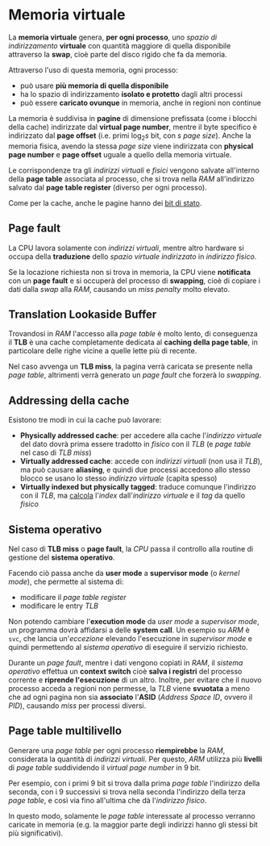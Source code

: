 # Memoria virtuale

La **memoria virtuale** genera, **per ogni processo**, uno _spazio di indirizzamento_ **virtuale** con quantità maggiore di quella disponibile attraverso la **swap**, cioè parte del disco rigido che fa da memoria.

Attraverso l'uso di questa memoria, ogni processo:
- può usare **più memoria di quella disponibile**
- ha lo spazio di indirizzamento **isolato e protetto** dagli altri processi
- può essere **caricato ovunque** in memoria, anche in regioni non continue

La memoria è suddivisa in **pagine** di dimensione prefissata (come i blocchi della cache) indirizzate dal **virtual page number**, mentre il byte specifico è indirizzato dal **page offset** (i.e. primi $\log_2 s$ bit, con $s$ _page size_).
Anche la memoria fisica, avendo la stessa _page size_ viene indirizzata con **physical page number** e **page offset** uguale a quello della memoria virtuale.

Le corrispondenze tra gli _indirizzi virtuali_ e _fisici_ vengono salvate all'interno della **page table** associata al processo, che si trova nella _RAM_ all'indirizzo salvato dal **page table register** (diverso per ogni processo).

Come per la cache, anche le pagine hanno dei [bit di stato](../02/README.md#bit-di-stato).

## Page fault

La CPU lavora solamente con _indirizzi virtuali_, mentre altro hardware si occupa della **traduzione** dello _spazio virtuale indirizzato_ in _indirizzo fisico_.

Se la locazione richiesta non si trova in memoria, la CPU viene **notificata** con un **page fault** e si occuperà del processo di **swapping**, cioè di copiare i dati dalla _swap_ alla _RAM_, causando un _miss penalty_ molto elevato.

## Translation Lookaside Buffer

Trovandosi in _RAM_ l'accesso alla _page table_ è molto lento, di conseguenza il **TLB** è una cache completamente dedicata al **caching della page table**, in particolare delle righe vicine a quelle lette più di recente.

Nel caso avvenga un **TLB miss**, la pagina verrà caricata se presente nella _page table_, altrimenti verrà generato un _page fault_ che forzerà lo _swapping_.

## Addressing della cache

Esistono tre modi in cui la cache può lavorare:
- **Physically addressed cache**: per accedere alla cache l'_indirizzo virtuale_ del dato dovrà prima essere tradotto in _fisico_ con il _TLB_ (e _page table_ nel caso di _TLB miss_)
- **Virtually addressed cache**: accede con _indirizzi virtuali_ (non usa il _TLB_), ma può causare **aliasing**, e quindi due processi accedono allo stesso blocco se usano lo stesso _indirizzo virtuale_ (capita spesso)
- **Virtually indexed but physically tagged**: traduce comunque l'indirizzo con il _TLB_, ma [calcola](../02/README.md#mapping) l'_index_ dall'_indirizzo virtuale_ e il _tag_ da quello _fisico_

## Sistema operativo

Nel caso di **TLB miss** o **page fault**, la _CPU_ passa il controllo alla routine di gestione del **sistema operativo**.

Facendo ciò passa anche da **user mode** a **supervisor mode** (o _kernel mode_), che permette al sistema di:
- modificare il _page table register_
- modificare le entry _TLB_

Non potendo cambiare l'**execution mode** da _user mode_ a _supervisor mode_, un programma dovrà affidarsi a delle **system call**.
Un esempio su _ARM_ è `svc`, che lancia un'_eccezione_ elevando l'esecuzione in _supervisor mode_ e quindi permettendo al _sistema operativo_ di eseguire il servizio richiesto.

Durante un _page fault_, mentre i dati vengono copiati in _RAM_, il _sistema operativo_ effettua un **context switch** cioè **salva i registri** del processo corrente e **riprende l'esecuzione** di un altro.
Inoltre, per evitare che il nuovo processo acceda a regioni non permesse, la _TLB_ viene **svuotata** a meno che ad ogni pagina non sia **associato** l'**ASID** (_Address Space ID_, ovvero il _PID_), causando _miss_ per processi diversi.

## Page table multilivello

Generare una _page table_ per ogni processo **riempirebbe** la _RAM_, considerata la quantità di _indirizzi virtuali_.
Per questo, _ARM_ utilizza più **livelli** di _page table_ suddividendo il _virtual page number_ in $9$ bit.

Per esempio, con i primi $9$ bit si trova dalla prima _page table_ l'indirizzo della seconda, con i $9$ successivi si trova nella seconda l'indirizzo della terza _page table_, e così via fino all'ultima che dà l'_indirizzo fisico_.

In questo modo, solamente le _page table_ interessate al processo verranno caricate in memoria (e.g. la maggior parte degli indirizzi hanno gli stessi bit più significativi).
